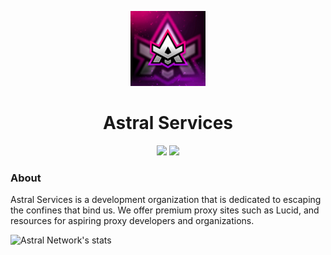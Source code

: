 <p align="center">
<img width="120px" src="https://raw.githubusercontent.com/AstralService/.github/main/assets/AS.jpg">
</p>

<h1 align="center">Astral Services</h1>

<p align="center">
<a href="https://discord.gg/XgQsUJKdAb"><img height="30px" src="https://img.shields.io/badge/Discord-7289DA?style=for-the-badge&logo=discord&logoColor=white"><img></a>
<a href="https://github.com/AstralService"><img height="30px" src="https://img.shields.io/badge/GitHub-100000?style=for-the-badge&logo=github&logoColor=white"><img></a>
</p>

### About
Astral Services is a development organization that is dedicated to escaping the confines that bind us. We offer premium proxy sites such as Lucid, and resources for aspiring proxy developers and organizations.

![Astral Network's stats](https://github-readme-stats.vercel.app/api?username=AstralService&show_icons=true&theme=monokai)

